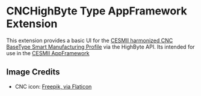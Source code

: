 # CNCHighByte Type AppFramework Extension

This extension provides a basic UI for the [CESMII harmonized CNC BaseType Smart Manufacturing Profile](https://marketplace.cesmii.net/profile/25583506) via the HighByte API. Its intended for use in the [CESMII AppFramework](https://github.com/cesmii/AppFramework)

## Image Credits

- CNC icon: [Freepik, via Flaticon](https://www.flaticon.com/free-icons/machine)